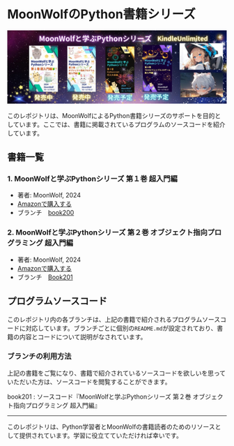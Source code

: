 # MoonWolfのPython書籍シリーズ
![MoonWolf_Python](https://github.com/moonwolf001/Python/blob/_img/_img_a001.jpg)

このレポジトリは、MoonWolfによるPython書籍シリーズのサポートを目的としています。ここでは、書籍に掲載されているプログラムのソースコードを紹介しています。

## 書籍一覧

### 1. MoonWolfと学ぶPythonシリーズ 第１巻 超入門編
- 著者: MoonWolf, 2024
- [Amazonで購入する](https://www.amazon.co.jp/dp/B0CW1GDTYY)
- ブランチ　[book200](https://github.com/moonwolf001/Python/tree/book200)

### 2. MoonWolfと学ぶPythonシリーズ 第２巻 オブジェクト指向プログラミング 超入門編
- 著者: MoonWolf, 2024
- [Amazonで購入する](https://www.amazon.co.jp/dp/B0CYH1537B)
- ブランチ　[Book201](https://github.com/moonwolf001/Python/tree/book201)

## プログラムソースコード
このレポジトリ内の各ブランチは、上記の書籍で紹介されるプログラムソースコードに対応しています。ブランチごとに個別の`README.md`が設定されており、書籍の内容とコードについて説明がなされています。

### ブランチの利用方法
上記の書籍をご覧になり、書籍で紹介されているソースコードを欲しいを思っていただいた方は、ソースコードを閲覧することができます。

book201 : ソースコード『MoonWolfと学ぶPythonシリーズ 第２巻 オブジェクト指向プログラミング 超入門編』

---
このレポジトリは、Python学習者とMoonWolfの書籍読者のためのリソースとして提供されています。学習に役立てていただければ幸いです。
